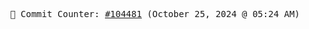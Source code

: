 <p align="center">
    <samp>
        📮 Commit Counter: <a href="https://github.com/Javascript-void0/Javascript-void0/commits/main">#104481</a> (October 25, 2024 @ 05:24 AM)
    </samp>
</p>